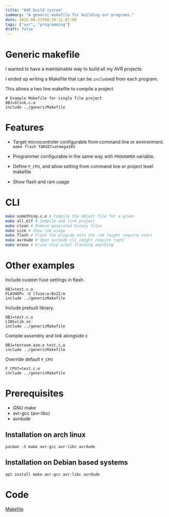 ```yaml
---
title: "AVR build system"
summary: "A generic makefile for building avr programs."
date: 2022-08-21T09:30:21-07:00
tags: ["avr", "programming"]
draft: false
---
```


# Generic makefile

I wanted to have a maintainable way to build all my AVR projects.

I ended up writing a Makefile that can be ``include``ed from each program.

This allows a two line makefile to compile a project.

```make
# Example Makefile for single file project
OBJ=blink.c.o
include ../genericMakefile
```

# Features

- Target microcontroler configurable from command line or environment. ``make flash TARGET=atmega103``

- Programmer configurable in the same way with ``PROGRAMER`` variable.

- Define ``F_CPU``, and allow setting from command line or project level makefile

- Show flash and ram usage

# CLI

```sh
make something.c.o # Compile the object file for a given 
make all.elf # Compile and link project
make clean # Remove generated binary files
make size # Show rom usage
make flash # Flash the program onto the rom (might require root)
make avrdude # Open avrdude cli (might require root)
make erase # Erase chip w/out flashing anything
```

# Other examples

Include custom fuse settings in flash.

```make
OBJ=test.c.o
FLASHOP= -U lfuse:w:0x22:m
include ../genericMakefile
```

Include prebuilt library.

```make
OBJ=test.c.o
LIBS=lib.so
include ../genericMakefile
```

Compile assembly and link alongside c

```make
OBJ=testasm.asm.o test.c.o
include ../genericMakefile
```

Override default ``F_CPU``

```make
F_CPU?=test.c.o
include ../genericMakefile
```

# Prerequisites

- GNU make
- avr-gcc (avr-libc)
- avrdude

## Installation on arch linux

```
pacman -S make avr-gcc avr-libc avrdude
```

## Installation on Debian based systems

```
apt install make avr-gcc avr-libc avrdude
```

# Code

[Makefile](genericMakefile)




